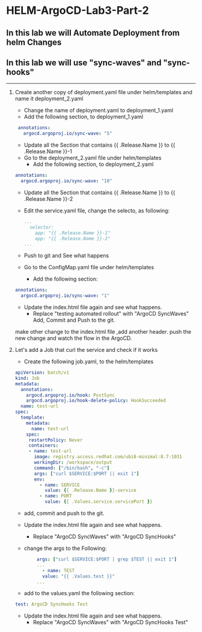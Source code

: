 # HELM-ArgoCD-Lab3-Part-2

## In this lab we will Automate Deployment from helm Changes

## In this lab we will use "sync-waves" and "sync-hooks"

---

1. Create another copy of deployment.yaml file under helm/templates and name it deployment_2.yaml
   - Change the name of deployment.yaml to deployment_1.yaml
   - Add the following section, to deployment_1.yaml

   ```YAML
    annotations:
      argocd.argoproj.io/sync-wave: "5"
   ```

   - Update all the Section that contains {{ .Release.Name }} to {{ .Release.Name }}-1
   - Go to the deployment_2.yaml file under helm/templates
     - Add the following section, to deployment_2.yaml

    ```YAML
    annotations:
      argocd.argoproj.io/sync-wave: "10"
    ```

   - Update all the Section that contains {{ .Release.Name }} to {{ .Release.Name }}-2
   - Edit the service.yaml file, change the selecto, as following:

     ```YAML
     ...
       selector:
         app: "{{ .Release.Name }}-1"
         app: "{{ .Release.Name }}-2"
     ...
     ```

   - Push to git and See what happens

   - Go to the ConfigMap.yaml file under helm/templates
     - Add the following section:

    ```YAML
    annotations:
      argocd.argoproj.io/sync-wave: "1"
    ```

   - Update the index.html file again and see what happens.
     - Replace "testing automated rollout" with "ArgoCD SyncWaves"
   Add, Commit and Push to the git.

   make other change to the index.html file ,add another header.
   push the new change and watch the flow in the ArgoCD.

2. Let's add a Job that curl the service and check if it works

   - Create the following job.yaml, to the helm/templates

   ```YAML
   apiVersion: batch/v1
   kind: Job
   metadata:
     annotations:
       argocd.argoproj.io/hook: PostSync
       argocd.argoproj.io/hook-delete-policy: HookSucceeded
     name: test-url
   spec:
     template:
       metadata:
         name: test-url
       spec:
        restartPolicy: Never
        containers:
        - name: test-url
          image: registry.access.redhat.com/ubi8-minimal:8.7-1031
          workingDir: /workspace/output
          command: ["/bin/bash", "-c"]
          args: ["curl $SERVICE:$PORT || exit 1"]
          env:
            - name: SERVICE
              value: {{ .Release.Name }}-service
            - name: PORT
              value: {{ .Values.service.servicePort }}
   ```

   - add, commit and push to the git.

   - Update the index.html file again and see what happens.
     - Replace "ArgoCD SyncWaves" with "ArgoCD SyncHooks"
   - change the args to the Following:

   ```YAML
           args: ["curl $SERVICE:$PORT | grep $TEST || exit 1"]
           ...
             - name: TEST
             value: "{{ .Values.test }}"
           ...
   ```

   - add to the values.yaml the following section:

   ```YAML
   test: ArgoCD SyncHooks Test
   ```

   - Update the index.html file again and see what happens.
     - Replace "ArgoCD SyncWaves" with "ArgoCD SyncHooks Test"
